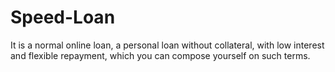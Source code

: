 # Speed-Loan
It is a normal online loan, a personal loan without collateral, with low interest and flexible repayment, which you can compose yourself on such terms.
